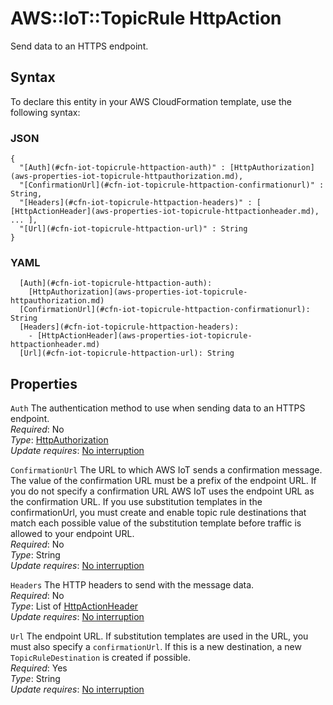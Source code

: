 # AWS::IoT::TopicRule HttpAction<a name="aws-properties-iot-topicrule-httpaction"></a>

Send data to an HTTPS endpoint\.

## Syntax<a name="aws-properties-iot-topicrule-httpaction-syntax"></a>

To declare this entity in your AWS CloudFormation template, use the following syntax:

### JSON<a name="aws-properties-iot-topicrule-httpaction-syntax.json"></a>

```
{
  "[Auth](#cfn-iot-topicrule-httpaction-auth)" : [HttpAuthorization](aws-properties-iot-topicrule-httpauthorization.md),
  "[ConfirmationUrl](#cfn-iot-topicrule-httpaction-confirmationurl)" : String,
  "[Headers](#cfn-iot-topicrule-httpaction-headers)" : [ [HttpActionHeader](aws-properties-iot-topicrule-httpactionheader.md), ... ],
  "[Url](#cfn-iot-topicrule-httpaction-url)" : String
}
```

### YAML<a name="aws-properties-iot-topicrule-httpaction-syntax.yaml"></a>

```
  [Auth](#cfn-iot-topicrule-httpaction-auth): 
    [HttpAuthorization](aws-properties-iot-topicrule-httpauthorization.md)
  [ConfirmationUrl](#cfn-iot-topicrule-httpaction-confirmationurl): String
  [Headers](#cfn-iot-topicrule-httpaction-headers): 
    - [HttpActionHeader](aws-properties-iot-topicrule-httpactionheader.md)
  [Url](#cfn-iot-topicrule-httpaction-url): String
```

## Properties<a name="aws-properties-iot-topicrule-httpaction-properties"></a>

`Auth`  <a name="cfn-iot-topicrule-httpaction-auth"></a>
The authentication method to use when sending data to an HTTPS endpoint\.  
*Required*: No  
*Type*: [HttpAuthorization](aws-properties-iot-topicrule-httpauthorization.md)  
*Update requires*: [No interruption](https://docs.aws.amazon.com/AWSCloudFormation/latest/UserGuide/using-cfn-updating-stacks-update-behaviors.html#update-no-interrupt)

`ConfirmationUrl`  <a name="cfn-iot-topicrule-httpaction-confirmationurl"></a>
The URL to which AWS IoT sends a confirmation message\. The value of the confirmation URL must be a prefix of the endpoint URL\. If you do not specify a confirmation URL AWS IoT uses the endpoint URL as the confirmation URL\. If you use substitution templates in the confirmationUrl, you must create and enable topic rule destinations that match each possible value of the substitution template before traffic is allowed to your endpoint URL\.  
*Required*: No  
*Type*: String  
*Update requires*: [No interruption](https://docs.aws.amazon.com/AWSCloudFormation/latest/UserGuide/using-cfn-updating-stacks-update-behaviors.html#update-no-interrupt)

`Headers`  <a name="cfn-iot-topicrule-httpaction-headers"></a>
The HTTP headers to send with the message data\.  
*Required*: No  
*Type*: List of [HttpActionHeader](aws-properties-iot-topicrule-httpactionheader.md)  
*Update requires*: [No interruption](https://docs.aws.amazon.com/AWSCloudFormation/latest/UserGuide/using-cfn-updating-stacks-update-behaviors.html#update-no-interrupt)

`Url`  <a name="cfn-iot-topicrule-httpaction-url"></a>
The endpoint URL\. If substitution templates are used in the URL, you must also specify a `confirmationUrl`\. If this is a new destination, a new `TopicRuleDestination` is created if possible\.  
*Required*: Yes  
*Type*: String  
*Update requires*: [No interruption](https://docs.aws.amazon.com/AWSCloudFormation/latest/UserGuide/using-cfn-updating-stacks-update-behaviors.html#update-no-interrupt)